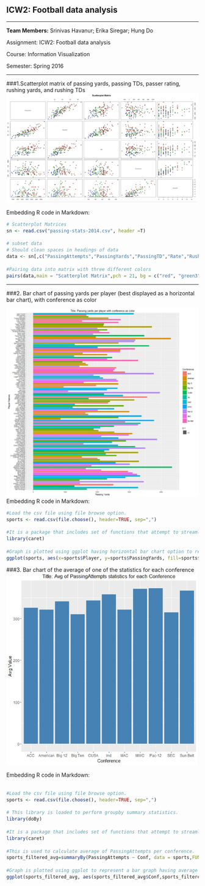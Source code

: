 ## ICW2: Football data analysis
---------------------------------------------------
__Team Members:__ Srinivas Havanur; Erika Siregar; Hung Do

Assignment: ICW2: Football data analysis

Course: Information Visualization

Semester: Spring 2016

---------------------------------------------------
###1.Scatterplot matrix of passing yards, passing TDs, passer rating, rushing yards, and rushing TDs
![R image](ScatterplotMatrix.png)

Embedding R code in Markdown:

```R
# Scatterplot Matrices
sn <- read.csv("passing-stats-2014.csv", header =T)

# subset data
# Should clean spaces in headings of data
data <- sn[,c("PassingAttempts","PassingYards","PassingTD","Rate","RushingYards","RushingTD")]

#Pairing data into matrix with three different colors
pairs(data,main = "Scatterplot Matrix",pch = 21, bg = c("red", "green3", "blue")[unclass(iris$Species)])

```
---------------------------------------------------

###2. Bar chart of passing yards per player (best displayed as a horizontal bar chart), with conference as color

![R image](barchar-football.png)
Embedding R code in Markdown:

```R
#Load the csv file using file browse option.
sports <- read.csv(file.choose(), header=TRUE, sep=",")

#It is a package that includes set of functions that attempt to streamline the process for creating predictive models. ggplot is one of the functions in that package. 
library(caret)

#Graph is plotted using ggplot having horizontal bar chart option to represent PassingYards per player.
ggplot(sports, aes(x=sports$Player, y=sports$PassingYards, fill=sports$Conf)) + geom_bar(stat="identity") + coord_flip() + labs(x="Player Names",y="Passing Yards",fill="Conference") + ggtitle("Title: Passing yards per player with conference as color")
```

###3. Bar chart of the average of one of the statistics for each conference
![R image](Avg_PassingAttempts.jpg)

Embedding R code in Markdown:

```R

#Load the csv file using file browse option.
sports <- read.csv(file.choose(), header=TRUE, sep=",")

# This library is loaded to perform groupby summary statistics.
library(doBy)

#It is a package that includes set of functions that attempt to streamline the process for creating predictive models. ggplot is one of the functions in that package. 
library(caret)

#This is used to calculate average of PassingAttempts per conference.
sports_filtered_avg=summaryBy(PassingAttempts ~ Conf, data = sports,FUN = list(mean))

#Graph is plotted using ggplot to represent a bar graph having average of PassingAttempts per conference.
ggplot(sports_filtered_avg, aes(sports_filtered_avg$Conf,sports_filtered_avg$PassingAttempts.mean)) + geom_bar(stat="identity", fill="steelblue") + labs(x="Conference", y="Avg Value") + ggtitle("Title: Avg of PassingAttempts statistics for each Conference")

```
